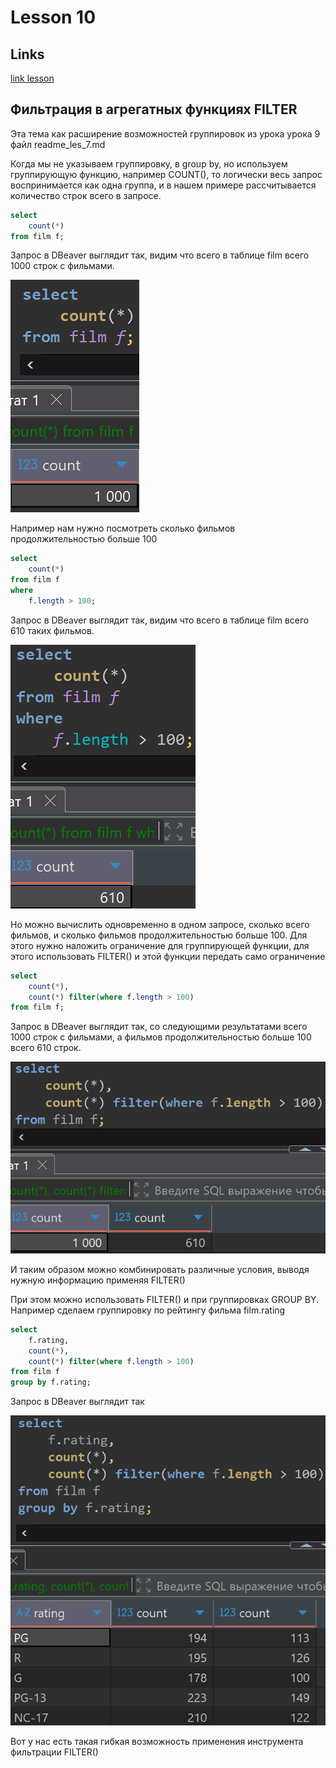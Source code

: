 # Lesson 10

## Links

[link lesson](https://www.youtube.com/watch?v=_ooZ053KwGk&list=PLzvuaEeolxkz4a0t4qhA0pxmttG8ZbBtd&index=40)

## Фильтрация в агрегатных функциях FILTER

Эта тема как расширение возможностей группировок из урока урока 9 файл readme_les_7.md

Когда мы не указываем группировку, в group by, но используем группирующую функцию, например COUNT(), то логически весь запрос воспринимается как одна группа, и в нашем примере рассчитывается количество строк всего в запросе.

```sql
select 
    count(*)
from film f;
```

Запрос в DBeaver выглядит так, видим что всего в таблице film всего 1000 строк с фильмами.

![img](img/10/001.png)

Например нам нужно посмотреть сколько фильмов продолжительностью больше 100

```sql
select 
    count(*)
from film f
where 
    f.length > 100;
```

Запрос в DBeaver выглядит так, видим что всего в таблице film всего 610 таких фильмов.

![img](img/10/002.png)

Но можно вычислить одновременно в одном запросе, сколько всего фильмов, и сколько фильмов продолжительностью больше 100. Для этого нужно наложить ограничение для группирующей функции, для этого использовать FILTER() и этой функции передать само ограничение

```sql
select 
    count(*),
    count(*) filter(where f.length > 100)
from film f;
```

Запрос в DBeaver выглядит так, со следующими результатами
всего 1000 строк с фильмами,
а фильмов продолжительностью больше 100 всего 610 строк.

![img](img/10/003.png)

И таким образом можно комбинировать различные условия, выводя нужную информацию применяя FILTER()

При этом можно использовать FILTER() и при группировках GROUP BY.
Например сделаем группировку по рейтингу фильма film.rating

```sql
select
    f.rating,
    count(*),
    count(*) filter(where f.length > 100)
from film f
group by f.rating;
```

Запрос в DBeaver выглядит так

![img](img/10/004.png)

Вот у нас есть такая гибкая возможность применения инструмента фильтрации FILTER()
